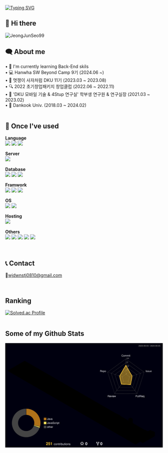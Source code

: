 <!--
![header](https://capsule-render.vercel.app/api?type=waving&reversal=true&color=10:1d6fec,90:06bff0&text=Welcome%20to%20Jun's%20GitHub&fontColor=e7e7e7&fontSize=40&&fontAlign=70&fontAlignY=35)
-->

[![Typing SVG](https://readme-typing-svg.demolab.com?font=Permanent+Marker&size=40&duration=3000&pause=1500&color=2288F7&random=false&width=900&height=100&lines=%F0%9F%8C%8F+Hello%2C+World!+%F0%9F%92%BB+Welcom+to+my+Github)](https://git.io/typing-svg)

## 👋 Hi there 
<p align=left> <img src=https://komarev.com/ghpvc/?username=JeongJunSeo99 alt=JeongJunSeo99 /> </p>

## 🗨️ About me
<p align='left'> 
• 🎍 I'm currently learning Back-End skils
  <br/>
• 💻 Hanwha SW Beyond Camp 9기 (2024.06 ~)
  <br/>
• 🦁 멋쟁이 사자처럼 DKU 11기 (2023.03 ~ 2023.08)
  <br/>
• 🔍 2022 초기창업패키지 창업클럽 (2022.06 ~ 2022.11)  
  <br/>
• 🧪 'DKU 모바일 기술 & 4Stup 연구실' 학부생 연구원 & 연구실장 (2021.03 ~ 2023.02)
  <br/>
• 🏫 Dankook Univ. (2018.03 ~ 2024.02)
 
<br/>
<br/>

## 🔨 Once I've used
<strong>Language</strong>
<br/>
<img src="https://img.shields.io/badge/Java-007396?style=flat-square&logo=java&logoColor=white"/> <img src="https://img.shields.io/badge/JavaScript-F7DF1E?style=flat-square&logo=javascript&logoColor=black"/> <img src="https://img.shields.io/badge/Python-3776AB?style=flat-square&logo=Python&logoColor=white"/>

<strong>Server</strong>
<br/>
<img src="https://img.shields.io/badge/Apache Tomcat-F8DC75?style=flat-square&logo=apachetomcat&logoColor=black"/>

<strong>Database</strong>
<br/>
<img src="https://img.shields.io/badge/MySQL-4479A1?style=flat-square&logo=MySQL&logoColor=white"/> <img src="https://img.shields.io/badge/MongoDB-47A248?style=flat-square&logo=MongoDB&logoColor=white"/>	<img src="https://img.shields.io/badge/Redis-FF4438?style=flat-square&logo=Redis&logoColor=white"/>

<strong>Framwork</strong>
<br/>
<img src="https://img.shields.io/badge/Spring Boot-6DB33F?style=flat-square&logo=springboot&logoColor=white"/> <img src="https://img.shields.io/badge/Node.js-339933?style=flat-square&logo=Node.js&logoColor=white"/> <img src="https://img.shields.io/badge/Express.js-000000?style=flat-square&logo=Express&logoColor=white"/>

<strong>OS</strong>
<br/>
<img src="https://img.shields.io/badge/Ubuntu-E95420?style=flat-square&logo=Ubuntu&logoColor=white"/> <img src="https://img.shields.io/badge/Windows-0078D6?style=flat-square&logo=windows10&logoColor=white"/>

<strong>Hosting</strong>
<br/>
<img src="https://img.shields.io/badge/AWS-FF9900?style=flat-square&logo=amazonwebservices&logoColor=white"/>

<strong>Others</strong>
<br/>
<img src="https://img.shields.io/badge/Notion-000000?style=flat-square&logo=notion&logoColor=white"/> <img src="https://img.shields.io/badge/Postman-FF6C37?style=flat-square&logo=Postman&logoColor=white"/> <img src="https://img.shields.io/badge/GitHub-181717?style=flat-square&logo=GitHub&logoColor=white"/> <img src="https://img.shields.io/badge/Mosquitto-3C5280?style=flat-square&logo=eclipsemosquitto&logoColor=white"/> 
 <img src="https://img.shields.io/badge/Spring Security-6DB33F?style=flat-square&logo=springsecurity&logoColor=white"/>

<br/>

## 📞 Contact 
📧wjdwnstj0810@gmail.com 
<!--
<img src="https://img.shields.io/badge/wjdwnstj0810@gmail.com-EA4335?style=for-the-badge&logo=gmail&logoColor=white"> <img src="https://img.shields.io/badge/www.instagram.com/jjsi_99/-E4405F?style=for-the-badge&logo=instagram&logoColor=white"> <img src="https://img.shields.io/badge/JeongJunSeo99-181717?style=for-the-badge&logo=github&logoColor=white">
-->
<br/>

## Ranking
[![Solved.ac Profile](http://mazassumnida.wtf/api/v2/generate_badge?boj=wnstj0810)](https://solved.ac/wnstj0810/)
<br/>
<br/>

## Some of my Github Stats

![](./profile-3d-contrib/profile-night-rainbow.svg)

